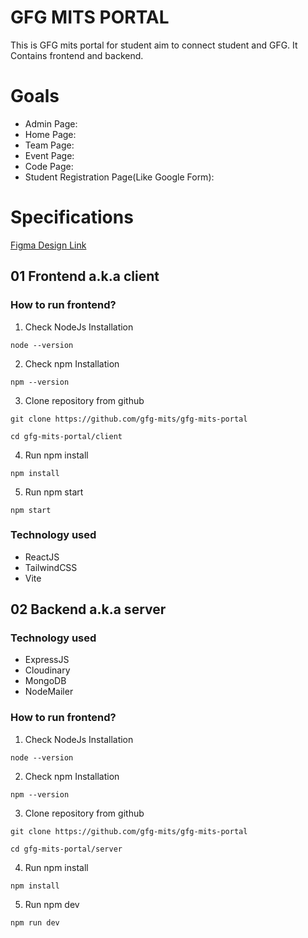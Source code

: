 # GFG MITS PORTAL
This is GFG mits portal for student aim to connect student and GFG.
It Contains frontend and backend.

# Goals
- Admin Page:
- Home Page:
- Team Page:
- Event Page:
- Code Page:
- Student Registration Page(Like Google Form):

# Specifications
[Figma Design Link](https://www.figma.com/design/8g22txV2en9yo3tj0u3md6/GFG-MITS-CHAPTER?node-id=0-1&t=Um0SWyMAw8rARUXs-1)

## 01 Frontend a.k.a client
### How to run frontend?
1. Check NodeJs Installation
```
node --version
```

2. Check npm Installation
```
npm --version
```

3. Clone repository from github
```
git clone https://github.com/gfg-mits/gfg-mits-portal 
```

```
cd gfg-mits-portal/client
```

4. Run npm install
```
npm install
```

5. Run npm start
```
npm start
```

### Technology used 
- ReactJS
- TailwindCSS
- Vite

## 02 Backend a.k.a server

### Technology used 
- ExpressJS
- Cloudinary
- MongoDB
- NodeMailer

### How to run frontend?
1. Check NodeJs Installation
```
node --version
```

2. Check npm Installation
```
npm --version
```

3. Clone repository from github
```
git clone https://github.com/gfg-mits/gfg-mits-portal 
```

```
cd gfg-mits-portal/server
```

4. Run npm install
```
npm install
```

5. Run npm dev
```
npm run dev
```





